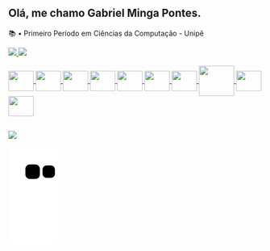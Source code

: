## Olá, me chamo Gabriel Minga Pontes.
<p>📚 • Primeiro Período em Ciências da Computação - Unipê<p>
 <div>
  <a href="https://github.com/GabrielPontez">
  <img height="180em" src="https://github-readme-stats.vercel.app/api?username=GabrielPontez&show_icons=true&theme=github_dark&include_all_commits=true&count_private=true"/>
  <img height="180em" src="https://github-readme-stats.vercel.app/api/top-langs/?username=GabrielPontez&layout=compact&langs_count=7&theme=github_dark"/>
</div>
<div style="display: inline_block"><br>
  <img align="center" height="40" width="50" src="https://cdn.jsdelivr.net/gh/devicons/devicon/icons/slack/slack-original.svg" />
  <img align="center" height="40" width="50" src="https://cdn.jsdelivr.net/gh/devicons/devicon/icons/figma/figma-original.svg" />
  <img align="center" height="40" width="50" src="https://cdn.jsdelivr.net/gh/devicons/devicon/icons/git/git-original.svg" />
  <img align="center" height="40" width="50" src="https://cdn.jsdelivr.net/gh/devicons/devicon/icons/vscode/vscode-original.svg" />
  <img align="center" height="40" width="50" src="https://cdn.jsdelivr.net/gh/devicons/devicon/icons/html5/html5-original.svg" />
  <img align="center" height="40" width="50" src="https://cdn.jsdelivr.net/gh/devicons/devicon/icons/css3/css3-original.svg" />
  <img align="center" height="40" width="50" src="https://cdn.jsdelivr.net/gh/devicons/devicon/icons/javascript/javascript-original.svg" />
  <img align="center" height="60" width="70" src="https://cdn.jsdelivr.net/gh/devicons/devicon/icons/php/php-plain.svg" />
  <img align="center" height="40" width="50" src="https://cdn.jsdelivr.net/gh/devicons/devicon/icons/c/c-original.svg" />
  <img align="center" height="40" width="50" src="https://cdn.jsdelivr.net/gh/devicons/devicon/icons/cplusplus/cplusplus-original.svg" />
</div>
  
  ##
 
<div> 
  <a href = "mailto:gabrielpgm32@gmail.com"><img src="https://img.shields.io/badge/Gmail-D14836?style=for-the-badge&logo=gmail&logoColor=white"></a>
 
  ![Snake animation](https://github.com/GabrielPontez/GabrielPontez/blob/output/github-contribution-grid-snake.svg) 
</div>

